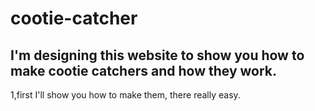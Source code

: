 # cootie-catcher

## I'm designing this website to show you how to make cootie catchers and how they work.

1,first I'll show you how to make them, there really easy.














